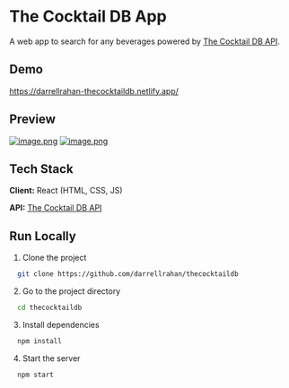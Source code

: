# The Cocktail DB App

A web app to search for any beverages powered by [The Cocktail DB API](https://www.thecocktaildb.com/api.php).

## Demo

https://darrellrahan-thecocktaildb.netlify.app/

## Preview

[![image.png](https://i.postimg.cc/1zzkBck3/image.png)](https://postimg.cc/75ptY7PF)
[![image.png](https://i.postimg.cc/5y8TyPCn/image.png)](https://postimg.cc/dZt4Sjny)

## Tech Stack

**Client:** React (HTML, CSS, JS)

**API:** [The Cocktail DB API](https://www.thecocktaildb.com/api.php)

## Run Locally

1. Clone the project

```bash
  git clone https://github.com/darrellrahan/thecocktaildb
```

2. Go to the project directory

```bash
  cd thecocktaildb
```

3. Install dependencies

```bash
  npm install
```

4. Start the server

```bash
  npm start
```
